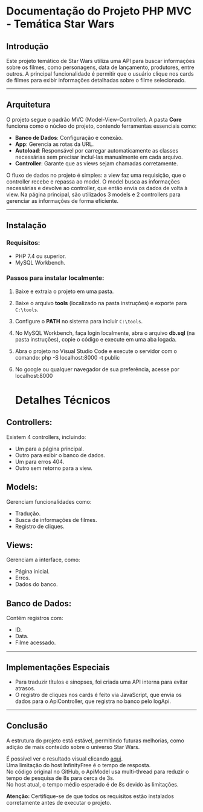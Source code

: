 # Documentação do Projeto PHP MVC - Temática Star Wars

## Introdução  
Este projeto temático de Star Wars utiliza uma API para buscar informações sobre os filmes, como personagens, data de lançamento, produtores, entre outros. A principal funcionalidade é permitir que o usuário clique nos cards de filmes para exibir informações detalhadas sobre o filme selecionado.  

---

## Arquitetura  
O projeto segue o padrão MVC (Model-View-Controller). A pasta **Core** funciona como o núcleo do projeto, contendo ferramentas essenciais como:  

- **Banco de Dados**: Configuração e conexão.  
- **App**: Gerencia as rotas da URL.  
- **Autoload**: Responsável por carregar automaticamente as classes necessárias sem precisar incluí-las manualmente em cada arquivo.  
- **Controller**: Garante que as views sejam chamadas corretamente.  

O fluxo de dados no projeto é simples: a view faz uma requisição, que o controller recebe e repassa ao model. O model busca as informações necessárias e devolve ao controller, que então envia os dados de volta à view. Na página principal, são utilizados 3 models e 2 controllers para gerenciar as informações de forma eficiente.  

---

## Instalação  

### Requisitos:  
- PHP 7.4 ou superior.  
- MySQL Workbench.  

### Passos para instalar localmente:  
1. Baixe e extraia o projeto em uma pasta.  
2. Baixe o arquivo **tools** (localizado na pasta instruções) e exporte para `C:\tools`.  
3. Configure o **PATH** no sistema para incluir `C:\tools`.  
4. No MySQL Workbench, faça login localmente, abra o arquivo **db.sql** (na pasta instruções), copie o código e execute em uma aba logada.  
5. Abra o projeto no Visual Studio Code e execute o servidor com o comando: php -S localhost:8000 -t public 
6. No google ou qualquer navegador de sua preferência, acesse por localhost:8000

   # Detalhes Técnicos


## Controllers:
Existem 4 controllers, incluindo:

- Um para a página principal.
- Outro para exibir o banco de dados.
- Um para erros 404.
- Outro sem retorno para a view.

## Models:
Gerenciam funcionalidades como:

- Tradução.
- Busca de informações de filmes.
- Registro de cliques.

## Views:
Gerenciam a interface, como:

- Página inicial.
- Erros.
- Dados do banco.

## Banco de Dados:
Contém registros com:

- ID.
- Data.
- Filme acessado.

---

## Implementações Especiais

- Para traduzir títulos e sinopses, foi criada uma API interna para evitar atrasos.
- O registro de cliques nos cards é feito via JavaScript, que envia os dados para o ApiController, que registra no banco pelo logApi.

---

## Conclusão

A estrutura do projeto está estável, permitindo futuras melhorias, como adição de mais conteúdo sobre o universo Star Wars.

É possível ver o resultado visual clicando <a href="http://starwars.great-site.net/" target="_blank">aqui</a>.  
Uma limitação do host InfinityFree é o tempo de resposta.  
No código original no GitHub, o ApiModel usa multi-thread para reduzir o tempo de pesquisa de 8s para cerca de 3s.  
No host atual, o tempo médio esperado é de 8s devido às limitações.


<div class="warning">
  <strong>Atenção:</strong> Certifique-se de que todos os requisitos estão instalados corretamente antes de executar o projeto.
</div>
